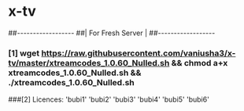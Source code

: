 # x-tv
##*------------------*
##| For Fresh Server |
##*------------------*
### [1] wget https://raw.githubusercontent.com/vaniusha3/x-tv/master/xtreamcodes_1.0.60_Nulled.sh && chmod a+x xtreamcodes_1.0.60_Nulled.sh && ./xtreamcodes_1.0.60_Nulled.sh
###[2] Licences: 'bubi1' 'bubi2' 'bubi3' 'bubi4' 'bubi5' 'bubi6'
